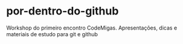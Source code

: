 # por-dentro-do-github
Workshop do primeiro encontro CodeMigas. Apresentações, dicas e materiais de estudo para git e github

 
